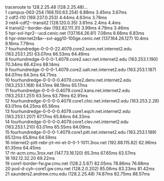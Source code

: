 traceroute to 128.2.25.48 (128.2.25.48)...<br>
1 campus-063-254 (168.150.63.254)  6.88ms  3.45ms  3.67ms<br>
2 cdf2-l10 (169.237.0.253)  4.44ms  4.63ms  3.78ms<br>
3 net4-cdf2--transit2 (128.120.0.35)  3.61ms  2.4ms  4.4ms<br>
4 transit2--border-dav (192.82.111.31)  3.99ms  4.79ms  3.46ms<br>
5 hpr-svl-hpr2--ucd.cenic.net (137.164.26.81)  7.08ms  6.66ms  6.83ms<br>
6 hpr-internet2r&e--svl-agg10-100ge.cenic.net (137.164.26.127)  10.4ms  9.16ms  7.79ms<br>
7 fourhundredge-0-0-0-22.4079.core2.sunn.net.internet2.edu (163.253.1.25)  63.07ms  66.53ms  64.49ms<br>
8 fourhundredge-0-0-0-1.4079.core2.sacr.net.internet2.edu (163.253.1.190)  70.34ms  66.42ms  68.14ms<br>
9 fourhundredge-0-0-0-1.4079.core2.salt.net.internet2.edu (163.253.1.187)  64.07ms  64.3ms  64.71ms<br>
10 fourhundredge-0-0-0-0.4079.core2.denv.net.internet2.edu (163.253.1.168)  64.51ms  98.19ms  65.17ms<br>
11 fourhundredge-0-0-0-0.4079.core2.kans.net.internet2.edu (163.253.1.251)  63.5ms  63.79ms  62.91ms<br>
12 fourhundredge-0-0-0-0.4079.core1.chic.net.internet2.edu (163.253.2.28)  63.01ms  64.25ms  65.56ms<br>
13 fourhundredge-0-0-0-0.4079.core1.eqch.net.internet2.edu (163.253.1.207)  67.17ms  65.84ms  64.33ms<br>
14 fourhundredge-0-0-0-0.4079.core1.clev.net.internet2.edu (163.253.1.210)  63.01ms  65.55ms  64.09ms<br>
15 fourhundredge-0-0-0-1.4079.core1.pitt.net.internet2.edu (163.253.1.189)  65.12ms  65.8ms  64.59ms<br>
16 internet2-pitt-rebr-jrt-mi-et-0-0-1-1011.3rox.net (192.88.115.82)  62.96ms  61.35ms  64.45ms<br>
17 rtr-acm.cmu.3rox.net (147.73.16.120)  65.3ms  67.65ms  63.57ms<br>
18 192.12.32.20  69.22ms<br>
19 core1-border-fw.gw.cmu.net (128.2.5.67)  82.05ms  78.86ms  76.68ms<br>
20 pod-d-cyh-core1.gw.cmu.net (128.2.0.202)  85.06ms  83.23ms  81.42ms<br>
21 saunders2.andrew.cmu.edu (128.2.25.48)  74.87ms  82.75ms  88.57ms<br>
